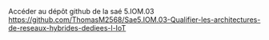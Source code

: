 Accéder au dépôt github de la saé 5.IOM.03
https://github.com/ThomasM2568/Sae5.IOM.03-Qualifier-les-architectures-de-reseaux-hybrides-dediees-l-IoT
